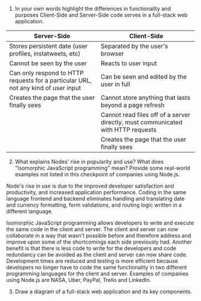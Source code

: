 1. In your own words highlight the differences in functionality and purposes Client-Side and Server-Side code serves in a full-stack web application.

| Server-Side                                                                        | Client-Side                                                                      |
|------------------------------------------------------------------------------------|----------------------------------------------------------------------------------|
| Stores persistent date (user profiles, instatweets, etc)                           | Separated by the user's browser                                                  |
| Cannot be seen by the user                                                         | Reacts to user input                                                             |
| Can only respond to HTTP requests for a particular URL, not any kind of user input | Can be seen and edited by the user in full                                       |
| Creates the page that the user finally sees                                        | Cannot store anything that lasts beyond a page refresh                           |
|                                                                                    | Cannot read files off of a server directly, must communicated with HTTP requests |
|                                                                                    | Creates the page that the user finally sees                                      |

2. What explains Nodes' rise in popularity and use? What does "Isomorphic JavaScript programming" mean? Provide some real-world examples not listed in this checkpoint of companies using Node.js.

Node's rise in use is due to the improved developer satisfaction and productivity, and increased application performance.  Coding in the same language frontend and backend eliminates handling and translating date and currency formatting, form validations, and routing logic written in a different language.

Isomorphic JavaScript programming allows developers to write and execute the same code in the client and server.  The client and server can now collaborate in a way that wasn't possible before and therefore address and improve upon some of the shortcomings each side previously had.  Another benefit is that there is less code to write for the developers and code redundancy can be avoided as the client and server can now share code.  Development times are reduced and testing is more efficient because developers no longer have to code the same functionality in two different programming languages for the client and server. Examples of companies using Node.js are NASA, Uber, PayPal, Trello and LinkedIn.

3. Draw a diagram of a full-stack web application and its key components.
